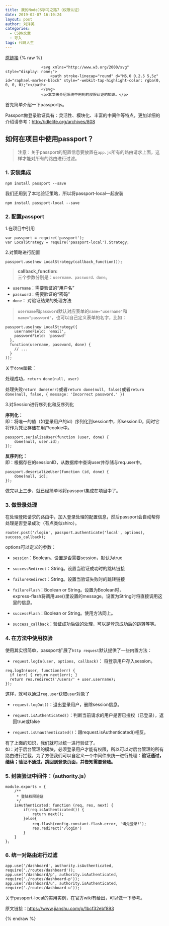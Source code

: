 ```yaml
---
title: 我的NodeJS学习之路7（权限认证）
date: 2019-02-07 16:10:24
layout: post
author: 刘泽美
categories:
  - CSDN文章
  - 导入
tags: 代码人生
---
```


[原链接](https://blog.csdn.net/weixin_41884153/article/details/86771964)
{% raw %}

                    <svg xmlns="http://www.w3.org/2000/svg" style="display: none;">
                        <path stroke-linecap="round" d="M5,0 0,2.5 5,5z" id="raphael-marker-block" style="-webkit-tap-highlight-color: rgba(0, 0, 0, 0);"></path>
                    </svg>
                    <p>本文来介绍系统中用到的权限认证的知识。</p> 
<p>首先简单介绍一下passportjs。</p> 
<p>Passport做登录验证具有：灵活性、模块化、丰富的中间件等特点，更加详细的介绍请参考：<a href="http://idlelife.org/archives/808">http://idlelife.org/archives/808</a></p> 
<h2><a id="passport_6"></a>如何在项目中使用passport？</h2> 
<blockquote> 
 <p>注意：关于passport的配置信息要放置在<code>app.js</code>所有的路由请求上面，这样才能对所有的路由进行过滤。</p> 
</blockquote> 
<h3><a id="1__10"></a>1. 安装集成</h3> 
<pre><code class="prism language-shell"><span class="token function">npm</span> <span class="token function">install</span> passport --save
</code></pre> 
<p>我们还用到了本地验证策略，所以将passport-local一起安装</p> 
<pre><code class="prism language-shell"><span class="token function">npm</span> <span class="token function">install</span> passport-local --save
</code></pre> 
<h3><a id="2_passport_20"></a>2. 配置passport</h3> 
<p>1.在项目中引用</p> 
<pre><code class="prism language-js"><span class="token keyword">var</span> passport <span class="token operator">=</span> <span class="token function">require</span><span class="token punctuation">(</span><span class="token string">'passport'</span><span class="token punctuation">)</span><span class="token punctuation">;</span>
<span class="token keyword">var</span> LocalStrategy <span class="token operator">=</span> <span class="token function">require</span><span class="token punctuation">(</span><span class="token string">'passport-local'</span><span class="token punctuation">)</span><span class="token punctuation">.</span>Strategy<span class="token punctuation">;</span>
</code></pre> 
<p>2.对策略进行配置</p> 
<pre><code class="prism language-js">passport<span class="token punctuation">.</span><span class="token function">use</span><span class="token punctuation">(</span><span class="token keyword">new</span> <span class="token class-name">LocalStrategy</span><span class="token punctuation">(</span>callback_function<span class="token punctuation">)</span><span class="token punctuation">)</span><span class="token punctuation">)</span><span class="token punctuation">;</span>
</code></pre> 
<blockquote> 
 <p><strong>callback_function:</strong><br> 三个参数分别是：<code>username、password、done</code>。</p> 
</blockquote> 
<ul><li><code>username</code>：需要验证的“用户名”</li><li><code>password</code>：需要验证的“密码”</li><li><code>done</code>： 对验证结果的处理方法</li></ul> 
<blockquote> 
 <p><code>username</code>和<code>password</code>默认对应表单的<code>name="username"</code>和<code>name="password"</code>，也可以自己定义表单的名字，比如：</p> 
</blockquote> 
<pre><code class="prism language-js">passport<span class="token punctuation">.</span><span class="token function">use</span><span class="token punctuation">(</span><span class="token keyword">new</span> <span class="token class-name">LocalStrategy</span><span class="token punctuation">(</span><span class="token punctuation">{<!-- --></span>
    usernameField<span class="token punctuation">:</span> <span class="token string">'email'</span><span class="token punctuation">,</span>
    passwordField<span class="token punctuation">:</span> <span class="token string">'passwd'</span>
  <span class="token punctuation">}</span><span class="token punctuation">,</span>
  <span class="token keyword">function</span><span class="token punctuation">(</span>username<span class="token punctuation">,</span> password<span class="token punctuation">,</span> done<span class="token punctuation">)</span> <span class="token punctuation">{<!-- --></span>
    <span class="token comment">// ...</span>
  <span class="token punctuation">}</span>
<span class="token punctuation">)</span><span class="token punctuation">)</span><span class="token punctuation">;</span>
</code></pre> 
<p>关于<code>done</code>函数：</p> 
<p>处理成功，<code>return done(null, user)</code></p> 
<p>处理失败<code>return done(err)</code>或者<code>return done(null, false)</code>或者<code>return done(null, false, { message: 'Incorrect password.' })</code></p> 
<p>3.对Session进行序列化和反序列化</p> 
<p><strong>序列化：</strong><br> 即：将唯一的值（如登录用户的id）序列化到session中，即sessionID，同时它将作为凭证存储在用户cookie中。</p> 
<pre><code class="prism language-js">passport<span class="token punctuation">.</span><span class="token function">serializeUser</span><span class="token punctuation">(</span><span class="token keyword">function</span> <span class="token punctuation">(</span>user<span class="token punctuation">,</span> done<span class="token punctuation">)</span> <span class="token punctuation">{<!-- --></span>
    <span class="token function">done</span><span class="token punctuation">(</span><span class="token keyword">null</span><span class="token punctuation">,</span> user<span class="token punctuation">.</span>id<span class="token punctuation">)</span><span class="token punctuation">;</span>
<span class="token punctuation">}</span><span class="token punctuation">)</span><span class="token punctuation">;</span>
</code></pre> 
<p><strong>反序列化：</strong><br> 即：根据存在的sessionID，从数据库中查询user并存储与req.user中。</p> 
<pre><code class="prism language-js">passport<span class="token punctuation">.</span><span class="token function">deserializeUser</span><span class="token punctuation">(</span><span class="token keyword">function</span> <span class="token punctuation">(</span>id<span class="token punctuation">,</span> done<span class="token punctuation">)</span> <span class="token punctuation">{<!-- --></span>
    <span class="token function">done</span><span class="token punctuation">(</span><span class="token keyword">null</span><span class="token punctuation">,</span> id<span class="token punctuation">)</span><span class="token punctuation">;</span>
<span class="token punctuation">}</span><span class="token punctuation">)</span><span class="token punctuation">;</span>
</code></pre> 
<p>做完以上三步，就已经简单地将passport集成在项目中了。</p> 
<h3><a id="3__81"></a>3. 做登录处理</h3> 
<p>在处理登陆请求的路由中，加入登录处理的配置信息，然后passport会自动帮你处理是否登录成功（有点类似shiro）。</p> 
<pre><code class="prism language-js">router<span class="token punctuation">.</span><span class="token function">post</span><span class="token punctuation">(</span><span class="token string">'/login'</span><span class="token punctuation">,</span> passport<span class="token punctuation">.</span><span class="token function">authenticate</span><span class="token punctuation">(</span><span class="token string">'local'</span><span class="token punctuation">,</span> options<span class="token punctuation">)</span><span class="token punctuation">,</span>  success_callback<span class="token punctuation">)</span><span class="token punctuation">;</span>
</code></pre> 
<p>options可以定义的参数：</p> 
<ul><li> <p><code>session</code>：Boolean。设置是否需要session，默认为true</p> </li><li> <p><code>successRedirect</code>：String。设置当验证成功时的跳转链接</p> </li><li> <p><code>failureRedirect</code>：String。设置当验证失败时的跳转链接</p> </li><li> <p><code>failureFlash</code>：Boolean or String。设置为Boolean时，<br> express-flash将调用use()里设置的message。设置为String时将直接调用这里的信息。</p> </li><li> <p><code>successFlash</code>：Boolean or String。使用方法同上。</p> </li><li> <p><code>success_callback</code>：验证成功后做的处理，可以是登录成功后的跳转等等。</p> </li></ul> 
<h3><a id="4__101"></a>4. 在方法中使用校验</h3> 
<p>使用其实很简单，passport扩展了<code>http request</code>默认提供了一些内置方法：</p> 
<ul><li><code>request.logIn(user, options, callback)</code>： 将登录用户存入session。</li></ul> 
<pre><code class="prism language-js">req<span class="token punctuation">.</span><span class="token function">logIn</span><span class="token punctuation">(</span>user<span class="token punctuation">,</span> <span class="token keyword">function</span><span class="token punctuation">(</span>err<span class="token punctuation">)</span> <span class="token punctuation">{<!-- --></span>
  <span class="token keyword">if</span> <span class="token punctuation">(</span>err<span class="token punctuation">)</span> <span class="token punctuation">{<!-- --></span> <span class="token keyword">return</span> <span class="token function">next</span><span class="token punctuation">(</span>err<span class="token punctuation">)</span><span class="token punctuation">;</span> <span class="token punctuation">}</span>
  <span class="token keyword">return</span> res<span class="token punctuation">.</span><span class="token function">redirect</span><span class="token punctuation">(</span><span class="token string">'/users/'</span> <span class="token operator">+</span> user<span class="token punctuation">.</span>username<span class="token punctuation">)</span><span class="token punctuation">;</span>
<span class="token punctuation">}</span><span class="token punctuation">)</span><span class="token punctuation">;</span>
</code></pre> 
<p>这样，就可以通过<code>req.user</code>获取<code>user</code>对象了</p> 
<ul><li> <p><code>request.logOut()</code>：退出登录用户，删除session信息。</p> </li><li> <p><code>request.isAuthenticated()</code>：判断当前请求的用户是否已授权（已登录），返回true或false</p> </li><li> <p><code>request.isUnauthenticated()</code>：跟request.isAuthenticated()相反。</p> </li></ul> 
<p>有了上面的知识，我们就可以统一进行验证了。<br> 如：对于后台管理的模块，必须登录用户才能有权限，所以可以对后台管理的所有路由进行拦截，为了方便我们可以自定义一个中间件来统一进行处理：<strong>验证通过，继续；验证不通过，跳回到登录页面，并告知需要登陆。</strong></p> 
<h3><a id="5_authorityjs_124"></a>5. 封装验证中间件：（authority.js）</h3> 
<pre><code class="prism language-js">module<span class="token punctuation">.</span>exports <span class="token operator">=</span> <span class="token punctuation">{<!-- --></span>
    <span class="token comment">/**
     * 登陆权限验证
     */</span>
    isAuthenticated<span class="token punctuation">:</span> <span class="token keyword">function</span> <span class="token punctuation">(</span>req<span class="token punctuation">,</span> res<span class="token punctuation">,</span> next<span class="token punctuation">)</span> <span class="token punctuation">{<!-- --></span>
        <span class="token keyword">if</span><span class="token punctuation">(</span>req<span class="token punctuation">.</span><span class="token function">isAuthenticated</span><span class="token punctuation">(</span><span class="token punctuation">)</span><span class="token punctuation">)</span> <span class="token punctuation">{<!-- --></span>
            <span class="token keyword">return</span> <span class="token function">next</span><span class="token punctuation">(</span><span class="token punctuation">)</span><span class="token punctuation">;</span>
        <span class="token punctuation">}</span><span class="token keyword">else</span><span class="token punctuation">{<!-- --></span>
            req<span class="token punctuation">.</span><span class="token function">flash</span><span class="token punctuation">(</span>config<span class="token punctuation">.</span>constant<span class="token punctuation">.</span>flash<span class="token punctuation">.</span>error<span class="token punctuation">,</span> <span class="token string">'请先登录!'</span><span class="token punctuation">)</span><span class="token punctuation">;</span>
            res<span class="token punctuation">.</span><span class="token function">redirect</span><span class="token punctuation">(</span><span class="token string">'/login'</span><span class="token punctuation">)</span>
        <span class="token punctuation">}</span>
    <span class="token punctuation">}</span>
<span class="token punctuation">}</span><span class="token punctuation">;</span>
</code></pre> 
<h3><a id="6__141"></a>6. 统一对路由进行过滤</h3> 
<pre><code class="prism language-js">app<span class="token punctuation">.</span><span class="token function">use</span><span class="token punctuation">(</span><span class="token string">'/dashboard'</span><span class="token punctuation">,</span> authority<span class="token punctuation">.</span>isAuthenticated<span class="token punctuation">,</span> <span class="token function">require</span><span class="token punctuation">(</span><span class="token string">'./routes/dashboard'</span><span class="token punctuation">)</span><span class="token punctuation">)</span><span class="token punctuation">;</span>
app<span class="token punctuation">.</span><span class="token function">use</span><span class="token punctuation">(</span><span class="token string">'/dashboard/p'</span><span class="token punctuation">,</span> authority<span class="token punctuation">.</span>isAuthenticated<span class="token punctuation">,</span> <span class="token function">require</span><span class="token punctuation">(</span><span class="token string">'./routes/dashboard-p'</span><span class="token punctuation">)</span><span class="token punctuation">)</span><span class="token punctuation">;</span>
app<span class="token punctuation">.</span><span class="token function">use</span><span class="token punctuation">(</span><span class="token string">'/dashboard/u'</span><span class="token punctuation">,</span> authority<span class="token punctuation">.</span>isAuthenticated<span class="token punctuation">,</span> <span class="token function">require</span><span class="token punctuation">(</span><span class="token string">'./routes/dashboard-u'</span><span class="token punctuation">)</span><span class="token punctuation">)</span><span class="token punctuation">;</span>
</code></pre> 
<p>关于passport-local的实用实例，在官方wiki有给出，可以做一下参考。</p> 
<p>原文链接：<a href="https://www.jianshu.com/p/1bcf32ebf893">https://www.jianshu.com/p/1bcf32ebf893</a></p>
                
{% endraw %}
